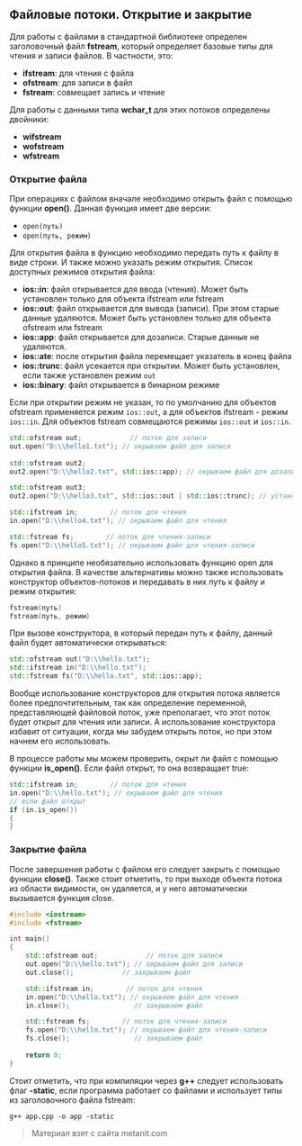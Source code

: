 ## Файловые потоки. Открытие и закрытие

Для работы с файлами в стандартной библиотеке определен заголовочный файл **fstream**, который определяет базовые типы для чтения и записи файлов. В частности, это:
- **ifstream**: для чтения с файла
- **ofstream**: для записи в файл
- **fstream**: совмещает запись и чтение

Для работы с данными типа **wchar_t** для этих потоков определены двойники:
- **wifstream**
- **wofstream**
- **wfstream**

### Открытие файла

При операциях с файлом вначале необходимо открыть файл с помощью функции **open()**. Данная функция имеет две версии:
- `open(путь)`
- `open(путь, режим)`

Для открытия файла в функцию необходимо передать путь к файлу в виде строки. И также можно указать режим открытия. Список доступных режимов открытия файла:
- **ios::in**: файл открывается для ввода (чтения). Может быть установлен только для объекта ifstream или fstream
- **ios::out**: файл открывается для вывода (записи). При этом старые данные удаляются. Может быть установлен только для объекта ofstream или fstream
- **ios::app**: файл открывается для дозаписи. Старые данные не удаляются.
- **ios::ate**: после открытия файла перемещает указатель в конец файла
- **ios::trunc**: файл усекается при открытии. Может быть установлен, если также установлен режим `out`
- **ios::binary**: файл открывается в бинарном режиме

Если при открытии режим не указан, то по умолчанию для объектов ofstream применяется режим `ios::out`, а для объектов ifstream - режим `ios::in`. Для объектов fstream совмещаются режимы `ios::out` и `ios::in`.

```cpp
std::ofstream out;            // поток для записи
out.open("D:\\hello1.txt"); // окрываем файл для записи
    
std::ofstream out2;
out2.open("D:\\hello2.txt", std::ios::app); // окрываем файл для дозаписи

std::ofstream out3;
out2.open("D:\\hello3.txt", std::ios::out | std::ios::trunc); // установка нескольких режимов

std::ifstream in;        // поток для чтения
in.open("D:\\hello4.txt"); // окрываем файл для чтения

std::fstream fs;        // поток для чтения-записи
fs.open("D:\\hello5.txt"); // окрываем файл для чтения-записи
```

Однако в принципе необязательно использовать функцию open для открытия файла. В качестве альтернативы можно также использовать конструктор объектов-потоков и передавать в них путь к файлу и режим открытия:

```cpp
fstream(путь)
fstream(путь, режим)
```

При вызове конструктора, в который передан путь к файлу, данный файл будет автоматически открываться:

```cpp
std::ofstream out("D:\\hello.txt");
std::ifstream in("D:\\hello.txt");
std::fstream fs("D:\\hello.txt", std::ios::app);
```

Вообще использование конструкторов для открытия потока является более предпочтительным, так как определение переменной, представляющей файловой поток, уже преполагает, что этот поток будет открыт для чтения или записи. А использование конструктора избавит от ситуации, когда мы забудем открыть поток, но при этом начнем его использовать.

В процессе работы мы можем проверить, окрыт ли файл с помощью функции **is_open()**. Если файл открыт, то она возвращает true:

```cpp
std::ifstream in;        // поток для чтения
in.open("D:\\hello.txt"); // окрываем файл для чтения
// если файл открыт
if (in.is_open())
{
}
```

### Закрытие файла

После завершения работы с файлом его следует закрыть с помощью функции **close()**. Также стоит отметить, то при выходе объекта потока из области видимости, он удаляется, и у него автоматически вызывается функция close.

```cpp
#include <iostream>
#include <fstream>

int main()
{
    std::ofstream out;            // поток для записи
    out.open("D:\\hello.txt"); // окрываем файл для записи
    out.close();            // закрываем файл

    std::ifstream in;        // поток для чтения
    in.open("D:\\hello.txt"); // окрываем файл для чтения
    in.close();                // закрываем файл

    std::fstream fs;        // поток для чтения-записи
    fs.open("D:\\hello.txt"); // окрываем файл для чтения-записи
    fs.close();                // закрываем файл
    
    return 0;
}
```

Стоит отметить, что при компиляции через **g++** следует использовать флаг **-static**, если программа работает со файлами и использует типы из заголовочного файла fstream:

```
g++ app.cpp -o app -static
```


> Материал взят с сайта metanit.com